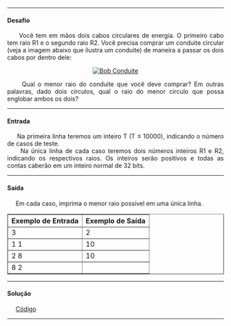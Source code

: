 <hr />

<h4 align="left">Desafio</h4>
    <p align="justify">
        &nbsp;&nbsp;&nbsp;&nbsp;&nbsp;Você tem em mãos dois cabos circulares de energia. O primeiro cabo tem raio R1 e o segundo raio R2. 
        Você precisa comprar um conduite circular (veja a imagem abaixo que ilustra um conduite) de maneira a passar os dois cabos por 
        dentro dele:
    </p>
    <p align="center">
        <a align="center" href="https://resources.urionlinejudge.com.br/gallery/images/problems/UOJ_1589.jpg">
            <img 
                src="https://resources.urionlinejudge.com.br/gallery/images/problems/UOJ_1589.jpg" 
                alt="Bob Conduite"
            />
        </a>
    </p>
    <p align="justify">
        &nbsp;&nbsp;&nbsp;&nbsp;&nbsp;Qual o menor raio do conduite que você deve comprar? Em outras palavras, dado dois círculos, qual o 
        raio do menor círculo que possa englobar ambos os dois?
    </p>

<hr />

<h4 align="left">Entrada</h4>
    <p align="justify">
        &nbsp;&nbsp;&nbsp;&nbsp;&nbsp;Na primeira linha teremos um inteiro T (T ≤ 10000), indicando o número de casos de teste. <br />
        &nbsp;&nbsp;&nbsp;&nbsp;&nbsp;Na única linha de cada caso teremos dois números inteiros R1 e R2, indicando os respectivos raios. 
        Os inteiros serão positivos e todas as contas caberão em um inteiro normal de 32 bits.
    </p>

<hr />

<h4 align="left">Saída</h4>
    <p align="justify">
        &nbsp;&nbsp;&nbsp;&nbsp;&nbsp;Em cada caso, imprima o menor raio possível em uma única linha.
    </p>

<table border=1>
    <tr>
        <th>Exemplo de Entrada</th>
        <th>Exemplo de Saída</th>
    </tr>
    <tr>
        <td>3</td>
        <td>2</td>
    </tr>
    <tr>
        <td>1 1</td>
        <td>10</td>
    </tr>
    <tr>
        <td>2 8</td>
        <td>10</td>
    </tr>
    <tr>
        <td>8 2</td>
        <td></td>
    </tr>
</table>

<hr />

<h4 align="left">Solução</h4>
    <p align="left">
        &nbsp;&nbsp;&nbsp;&nbsp;&nbsp;<a href="#">Código</a>
    </p>

<hr />